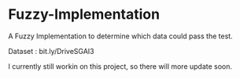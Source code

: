 # Fuzzy-Implementation
A Fuzzy Implementation to determine which data could pass the test.

Dataset : bit.ly/DriveSGAI3

I currently still workin on this project, so there will more update soon.
